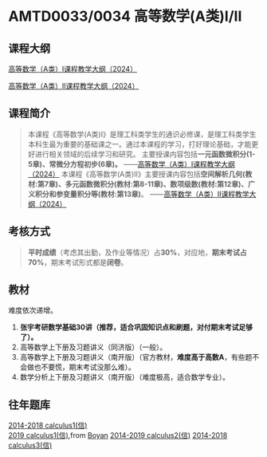 
# AMTD0033/0034 高等数学(A类)I/II

## 课程大纲

[高等数学（A类）I课程教学大纲（2024）](https://nku-wiki.feishu.cn/docx/ZzTFd0kdfohyaDxYiW8cpwUZnPe)

[高等数学（A类）II课程教学大纲（2024）](https://nku-wiki.feishu.cn/docx/PFOidlJ4YoRTBLxlcCLc1JOgn6e)

## 课程简介

>本课程《高等数学(A类)I》是理工科类学生的通识必修课，是理工科类学生本科生最为重要的基础课之一。通过本课程的学习，打好理论基础，才能更好进行相关领域的后续学习和研究。
主要授课内容包括**一元函数微积分(1-5章)、常微分方程初步(6章)。**
——[高等数学（A类）I课程教学大纲（2024）](https://nku-wiki.feishu.cn/docx/ZzTFd0kdfohyaDxYiW8cpwUZnPe)
>本课程《高等数学(A类)II》主要授课内容包括**空间解析几何(教材:第7章)、多元函数微积分(教材:第8-11章)、数项级数(教材:第12章)、广义积分和参变量积分等(教材:第13章)**。
——[高等数学（A类）II课程教学大纲（2024）](https://nku-wiki.feishu.cn/docx/PFOidlJ4YoRTBLxlcCLc1JOgn6e)

## 考核方式

> **平时成绩**（考虑其出勤，及作业等情况）占**30%**，对应地，**期末考试占70%**，期末考试形式都是**闭卷**。

## 教材

难度依次递增。

1. **张宇考研数学基础30讲（推荐，适合巩固知识点和刷题，对付期末考试足够了）。**
2. 高等数学上下册及习题讲义（同济版）（一般）。
3. 高等数学上下册及习题讲义（南开版）（官方教材，**难度高于高数A**，有些题不会做也不要慌，期末考试没那么难）。
4. 数学分析上下册及习题讲义（南开版）（难度极高，适合数学专业）。

## 往年题库

[2014-2018 calculus1(信)](https://github.com/Emanual20/NKUCS.ICU/tree/main/resources/grade-1/AMTD0013/)\
[2019 calculus1(信)](https://github.com/Emanual20/NKUCS.ICU/tree/main/resources/grade-1/AMTD0013/),from [Boyan](https://github.com/NKUSunBoyan)
[2014-2019 calculus2(信)](https://github.com/Emanual20/NKUCS.ICU/tree/main/resources/grade-1/AMTD0012/)
[2014-2018 calculus3(信)](https://github.com/Emanual20/NKUCS.ICU/tree/main/resources/grade-1/AMTD0011/)
